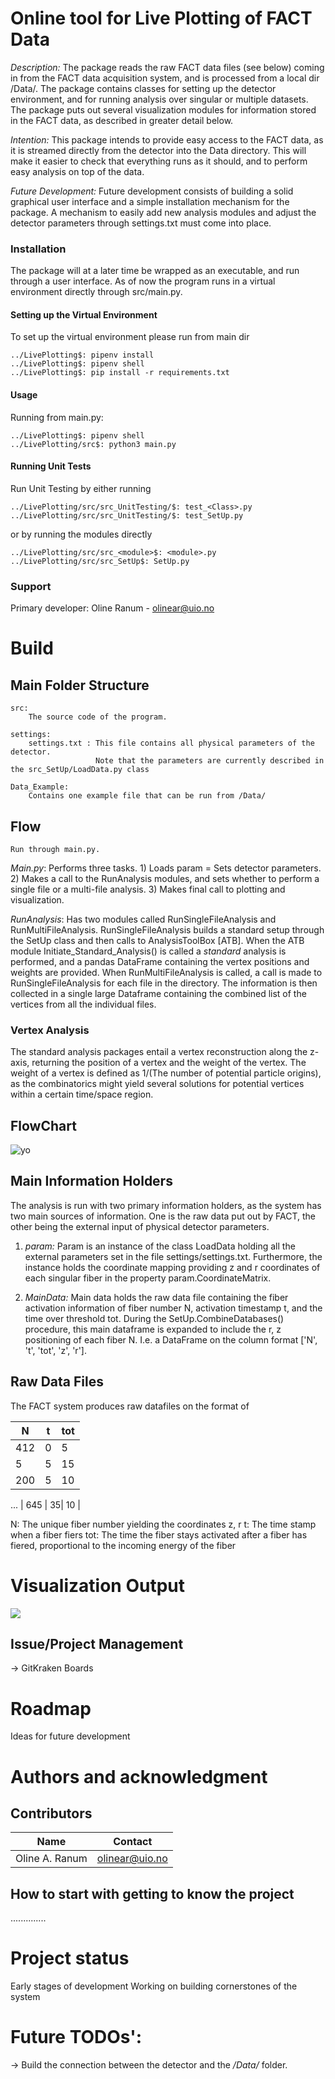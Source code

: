 # Online tool for Live Plotting of FACT Data

_Description:_ The package reads the raw FACT data files (see below) coming in from the FACT data acquisition system, and is processed from a local dir /Data/. The package contains classes for setting up the detector environment, and for running analysis over singular or multiple datasets. The package puts out several visualization modules for information stored in the FACT data, as described in greater detail below.

_Intention:_ This package intends to provide easy access to the FACT data, as it is streamed directly from the detector into the Data directory. This will make it easier to check that everything runs as it should, and to perform easy analysis on top of the data.

_Future Development:_ Future development consists of building a solid graphical user interface and a simple installation mechanism for the package. A mechanism to easily add new analysis modules and adjust the detector parameters through settings.txt must come into place.

### Installation

The package will at a later time be wrapped as an executable, and run through a user interface. 
As of now the program runs in a virtual environment directly through src/main.py.

#### Setting up the Virtual Environment
To set up the virtual environment please run from main dir

    ../LivePlotting$: pipenv install
    ../LivePlotting$: pipenv shell 
    ../LivePlotting$: pip install -r requirements.txt
  

#### Usage
Running from main.py:
    
    ../LivePlotting$: pipenv shell
    ../LivePlotting/src$: python3 main.py



#### Running Unit Tests
Run Unit Testing by either running 

    ../LivePlotting/src/src_UnitTesting/$: test_<Class>.py
    ../LivePlotting/src/src_UnitTesting/$: test_SetUp.py

or by running the modules directly

    ../LivePlotting/src/src_<module>$: <module>.py
    ../LivePlotting/src/src_SetUp$: SetUp.py


### Support 
Primary developer: Oline Ranum - olinear@uio.no

# Build

## Main Folder Structure
    
    src:        
        The source code of the program. 
        
    settings: 
        settings.txt : This file contains all physical parameters of the detector. 
                       Note that the parameters are currently described in the src_SetUp/LoadData.py class
        
    Data_Example:
        Contains one example file that can be run from /Data/
        


## Flow

    Run through main.py.

*Main.py*: Performs three tasks. 1) Loads param = Sets detector parameters. 2) Makes a call to the RunAnalysis modules, and sets whether to perform a single file or a multi-file analysis. 3) Makes final call to plotting and visualization.

*RunAnalysis*: Has two modules called RunSingleFileAnalysis and RunMultiFileAnalysis. RunSingleFileAnalysis builds a standard setup through the SetUp class and then calls to AnalysisToolBox [ATB]. When the ATB module Initiate_Standard_Analysis() is called a _standard_ analysis is performed, and a pandas DataFrame containing the vertex positions and weights are provided. When RunMultiFileAnalysis is called, a call is made to RunSingleFileAnalysis for each file in the directory. The information is then collected in a single large Dataframe containing the combined list of the vertices from all the individual files. 

### Vertex Analysis 
The standard analysis packages entail a vertex reconstruction along the z-axis, returning the position of a vertex and the weight of the vertex. 
The weight of a vertex is defined as 1/(The number of potential particle origins), as the combinatorics might yield several solutions for potential vertices within a certain time/space region. 

## FlowChart
![yo](Images/ProgramFlowChart.gif)

## Main Information Holders
The analysis is run with two primary information holders, as the system has two main sources of information. One is the raw data put out by FACT, the other being the external input of physical detector parameters. 


1. *param:* Param is an instance of the class LoadData holding all the external parameters set in the file settings/settings.txt. Furthermore, the instance holds the coordinate mapping providing z and r coordinates of each singular fiber in the property param.CoordinateMatrix. 
        
2. *MainData:* Main data holds the raw data file containing the fiber activation information of fiber number N, activation timestamp t, and the time over threshold tot. During the SetUp.CombineDatabases() procedure, this main dataframe is expanded to include the r, z positioning of each fiber N. I.e. a DataFrame on the column format ['N', 't', 'tot', 'z', 'r'].


## Raw Data Files
The FACT system produces raw datafiles on the format of

| **N**   | **t** | **tot** |
|-----|---|-----|
| 412 | 0 | 5   |
| 5   | 5 | 15  |
| 200 | 5 | 10  |
...
| 645 | 35| 10  |


N: The unique fiber number yielding the coordinates z, r
t: The time stamp when a fiber fiers 
tot: The time the fiber stays activated after a fiber has fiered, proportional to the incoming energy of the fiber

# Visualization Output
![](Images/test_gif.gif)


## Issue/Project Management
-> GitKraken Boards


# Roadmap
Ideas for future development

# Authors and acknowledgment

## Contributors 
| **Name**   | **Contact** |
|-----|---|
| Oline A. Ranum | olinear@uio.no | 
    
    
## How to start with getting to know the project 
..............

# Project status
Early stages of development 
Working on building cornerstones of the system 


# Future TODOs':
 -> Build the connection between the detector and the _/Data/_ folder. 
